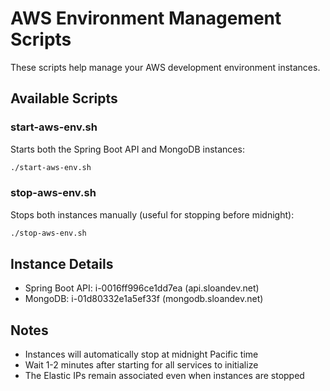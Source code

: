 # AWS Environment Management Scripts

These scripts help manage your AWS development environment instances.

## Available Scripts

### start-aws-env.sh
Starts both the Spring Boot API and MongoDB instances:
```bash
./start-aws-env.sh
```

### stop-aws-env.sh
Stops both instances manually (useful for stopping before midnight):
```bash
./stop-aws-env.sh
```

## Instance Details
- Spring Boot API: i-0016ff996ce1dd7ea (api.sloandev.net)
- MongoDB: i-01d80332e1a5ef33f (mongodb.sloandev.net)

## Notes
- Instances will automatically stop at midnight Pacific time
- Wait 1-2 minutes after starting for all services to initialize
- The Elastic IPs remain associated even when instances are stopped
